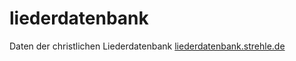 # liederdatenbank
Daten der christlichen Liederdatenbank [liederdatenbank.strehle.de](https://liederdatenbank.strehle.de/)
